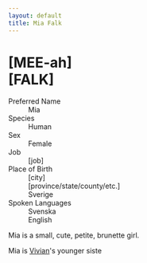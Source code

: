 ```yaml
---
layout: default
title: Mia Falk
---
```

# [MEE-ah]<br>[FALK]
<dl>
<dt>Preferred Name</dt>
<dd>Mia</dd>
<dt>Species</dt>
<dd>Human</dd>
<dt>Sex</dt>
<dd>Female</dd>
<dt>Job</dt>
<dd>[job]</dd>
<dt>Place of Birth</dt>
<dd>[city]</dd>
<dd>[province/state/county/etc.]</dd>
<dd>Sverige</dd>
<dt>Spoken Languages</dt>
<dd>Svenska</dd>
<dd>English</dd>
</dl>
Mia is a small, cute, petite, brunette girl.

Mia is [Vivian](vivian-falk.md)'s younger siste
